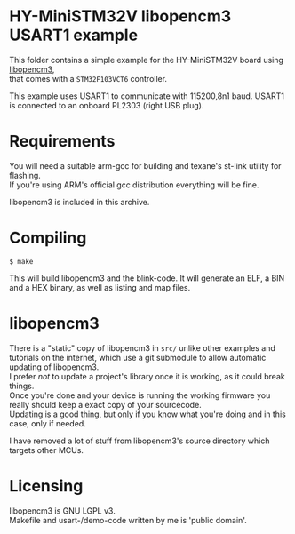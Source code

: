 # HY-MiniSTM32V libopencm3 USART1 example
This folder contains a simple example for the HY-MiniSTM32V board using [libopencm3](https://github.com/libopencm3/libopencm3),  
that comes with a `STM32F103VCT6` controller.  
  
This example uses USART1 to communicate with 115200,8n1 baud. USART1 is connected to an onboard PL2303 (right USB plug).  

# Requirements
You will need a suitable arm-gcc for building and texane's st-link utility for flashing.  
If you're using ARM's official gcc distribution everything will be fine.
  
libopencm3 is included in this archive.  

# Compiling
```
$ make
```
This will build libopencm3 and the blink-code. It will generate an ELF, a BIN and a HEX binary,
as well as listing and map files.

# libopencm3
There is a "static" copy of libopencm3 in `src/` unlike other examples and tutorials on the internet,
which use a git submodule to allow automatic updating of libopencm3.  
I prefer *not* to update a project's library once it is working, as it could break things.  
Once you're done and your device is running the working firmware you really should keep a exact copy
of your sourcecode.  
Updating is a good thing, but only if you know what you're doing and in this case, only if needed.  
  
I have removed a lot of stuff from libopencm3's source directory which targets other MCUs.

# Licensing
libopencm3 is GNU LGPL v3.  
Makefile and usart-/demo-code written by me is 'public domain'.  

